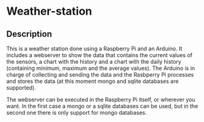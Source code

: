 # Weather-station
## Description
This is a weather station done using a Raspberry Pi and an Arduino. It includes a webserver to show the data that contains the current values of the sensors, a chart with the history and a chart with the daily history (containing minimum, maximum and the average values). The Arduino is in charge of collecting and sending the data and the Rasbperry Pi processes and stores the data (at this moment mongo and sqlite databases are supported).

The webserver can be executed in the Raspberry Pi itself, or wherever you want. In the first case a mongo or a sqlite databases can be used, but in the second one there is only support for mongo databases.
